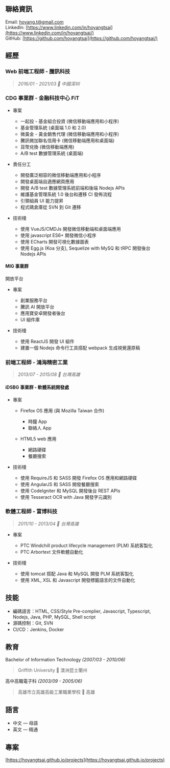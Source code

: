 ## 聯絡資訊

Email: [hoyang.t@gmail.com](mailto:hoyang.t@gmail.com)<br/>
LinkedIn: [https://www.linkedin.com/in/hoyangtsai](https://www.linkedin.com/in/hoyangtsai/)<br/>
GitHub: [https://github.com/hoyangtsai](https://github.com/hoyangtsai/)<br/>

## 經歷

### Web 前端工程師 - 騰訊科技

> _2016/01 - 2021/03 📍 中國深圳_

### CDG 事業群 - 金融科技中心 FiT

- 專案

  - 一起投 - 基金組合投資 (微信移動端應用和小程序)
  - 基金管理系統 (桌面端 1.0 和 2.0)
  - 微黃金 - 黃金銷售代理 (微信移動端應用和小程序)
  - 騰訊微加聯名信用卡 (微信移動端應用和桌面端)
  - 貨幣兌換 (微信移動端應用)
  - A/B test 數據管理系統 (桌面端)

- 責任分工

  - 開發廣泛相容的微信移動端應用和小程序
  - 開發桌面端自適應網頁應用
  - 開發 A/B test 數據管理系統前端和後端 Nodejs APIs
  - 維護基金管理系統 1.0 後台和遷移 CI 發佈流程
  - 引領組員 UI 能力提昇
  - 程式碼倉庫從 SVN 到 Git 遷移

- 技術棧

  - 使用 VueJS/CMDJs 開發微信移動端和桌面端應用
  - 使用 javascript ES6+ 開發微信小程序
  - 使用 ECharts 開發可視化數據圖表
  - 使用 Egg.js (Koa 分支), Sequelize with MySQ 和 tRPC 開發後台 Nodejs APIs

#### MIG 事業群

開放平台

- 專案

  - 創業服務平台
  - 騰訊 AI 開放平台
  - 應用寶安卓開發者後台
  - UI 組件庫

- 技術棧

  - 使用 ReactJS 開發 UI 組件
  - 建置一個 Nodejs 命令行工具搭配 webpack 生成視覺還原稿

### 前端工程師 - 鴻海精密工業

> _2013/07 - 2015/08 📍 台灣高雄_

#### iDSBG 事業群 - 軟體系統開發處

- 專案
  
  - Firefox OS 應用 (與 Mozilla Taiwan 合作)

    - 時鐘 App
    - 聯絡人 App

  - HTML5 web 應用

    - 網路硬碟
    - 餐廳搜索

- 技術棧
  
  - 使用 RequireJS 和 SASS 開發 Firefox OS 應用和網路硬碟
  - 使用 AngularJS 和 SASS 開發餐廳搜索
  - 使用 CodeIgniter 和 MySQL 開發後台 REST APIs
  - 使用 Tesseract OCR with Java 開發字元識別

### 軟體工程師 - 富博科技

> _2011/10 - 2013/04 📍 台灣高雄_

- 專案

  - PTC Windchill product lifecycle management (PLM) 系統客製化
  - PTC Arbortext 文件軟體自動化

- 技術棧
  
  - 使用 tomcat 搭配 Java 和 MySQL 開發 PLM 系統客製化
  - 使用 XML, XSL 和 Javascript 開發標籤語言的文件自動化

## 技能

- 編碼語言：HTML, CSS/Style Pre-complier, Javascript, Typescript, Nodejs, Java, PHP, MySQL, Shell script
- 源碼控制：Git, SVN
- CI/CD：Jenkins, Docker

## 教育

Bachelor of Information Technology _(2007/03 - 2010/06)_
> Griffith University 📍 澳洲昆士蘭州

高中高職電子科 _(2003/09 - 2005/06)_
> 高雄市立高雄高級工業職業學校 📍 高雄

## 語言

- 中文 — 母語
- 英文 — 精通

## 專案

[https://hoyangtsai.github.io/projects](https://hoyangtsai.github.io/projects)
